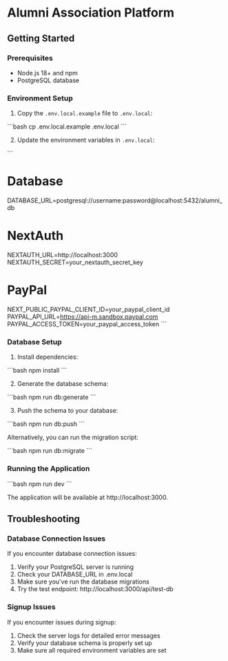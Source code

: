 # Alumni Association Platform

## Getting Started

### Prerequisites

- Node.js 18+ and npm
- PostgreSQL database

### Environment Setup

1. Copy the `.env.local.example` file to `.env.local`:

\`\`\`bash
cp .env.local.example .env.local
\`\`\`

2. Update the environment variables in `.env.local`:

\`\`\`
# Database
DATABASE_URL=postgresql://username:password@localhost:5432/alumni_db

# NextAuth
NEXTAUTH_URL=http://localhost:3000
NEXTAUTH_SECRET=your_nextauth_secret_key

# PayPal
NEXT_PUBLIC_PAYPAL_CLIENT_ID=your_paypal_client_id
PAYPAL_API_URL=https://api-m.sandbox.paypal.com
PAYPAL_ACCESS_TOKEN=your_paypal_access_token
\`\`\`

### Database Setup

1. Install dependencies:

\`\`\`bash
npm install
\`\`\`

2. Generate the database schema:

\`\`\`bash
npm run db:generate
\`\`\`

3. Push the schema to your database:

\`\`\`bash
npm run db:push
\`\`\`

Alternatively, you can run the migration script:

\`\`\`bash
npm run db:migrate
\`\`\`

### Running the Application

\`\`\`bash
npm run dev
\`\`\`

The application will be available at http://localhost:3000.

## Troubleshooting

### Database Connection Issues

If you encounter database connection issues:

1. Verify your PostgreSQL server is running
2. Check your DATABASE_URL in .env.local
3. Make sure you've run the database migrations
4. Try the test endpoint: http://localhost:3000/api/test-db

### Signup Issues

If you encounter issues during signup:

1. Check the server logs for detailed error messages
2. Verify your database schema is properly set up
3. Make sure all required environment variables are set
